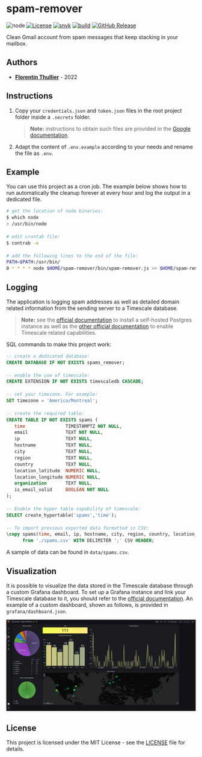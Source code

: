 # spam-remover

![node](https://img.shields.io/badge/node-%3E%3D16-blue) [![License](https://img.shields.io/github/license/FlorentinTh/spam-remover)](https://github.com/FlorentinTh/spam-remover/blob/master/LICENSE) [![snyk](https://github.com/FlorentinTh/spam-remover/actions/workflows/dependencies.yml/badge.svg)](https://github.com/FlorentinTh/spam-remover/actions/workflows/dependencies.yml) [![build](https://github.com/FlorentinTh/spam-remover/actions/workflows/build.yml/badge.svg)](https://github.com/FlorentinTh/spam-remover/actions/workflows/build.yml) [![GitHub Release](https://img.shields.io/github/release/FlorentinTh/spam-remover)](https://github.com/FlorentinTh/spam-remover/releases)

Clean Gmail account from spam messages that keep stacking in your mailbox.

## Authors

- [**Florentin Thullier**](https://github.com/FlorentinTh) - 2022


## Instructions

1. Copy your ```credentials.json``` and ```token.json``` files in the root project folder inside a ```.secrets``` folder.

    > **Note:** instructions to obtain such files are provided in the [Google documentation](https://developers.google.com/workspace/guides/create-credentials).

2. Adapt the content of ```.env.example``` according to your needs and rename the file as ```.env```.


## Example

You can use this project as a cron job. The example below shows how to run automatically the cleanup forever at every hour and log the output in a dedicated file.

```sh
# get the location of node binaries:
$ which node
> /usr/bin/node

# edit crontab file:
$ contrab -e

# add the following lines to the end of the file:
PATH=$PATH:/usr/bin/
0 * * * * node $HOME/spam-remover/bin/spam-remover.js >> $HOME/spam-remover/logs/spam-remover.log 2>&1
```

## Logging

The application is logging spam addresses as well as detailed domain related information from the sending server to a Timescale database.

> **Note:** see the [official documentation](https://www.postgresql.org/docs/14/installation.html) to install a self-hosted Postgres instance as well as the [other official documentation](https://docs.timescale.com/install/latest/self-hosted/) to enable Timescale related capabilities.

SQL commands to make this project work:

```sql
-- create a dedicated database:
CREATE DATABASE IF NOT EXISTS spams_remover;

-- enable the use of timescale:
CREATE EXTENSION IF NOT EXISTS timescaledb CASCADE;

-- set your timezone. For example:
SET timezone = 'America/Montreal';

-- create the required table:
CREATE TABLE IF NOT EXISTS spams (
   time               TIMESTAMPTZ NOT NULL,
   email              TEXT NOT NULL,
   ip                 TEXT NULL,
   hostname           TEXT NULL,
   city               TEXT NULL,
   region             TEXT NULL,
   country            TEXT NULL,
   location_latitude  NUMERIC NULL,
   location_longitude NUMERIC NULL,
   organization       TEXT NULL,
   is_email_valid     BOOLEAN NOT NULL
);

-- Enable the hyper table capability of timescale:
SELECT create_hypertable('spams','time');

-- To import previous exported data formatted in CSV:
\copy spams(time, email, ip, hostname, city, region, country, location_latitude, location_longitude, organization, is_email_valid)
      from './spams.csv' WITH DELIMITER ';' CSV HEADER;
```

A sample of data can be found in ```data/spams.csv```.

## Visualization

It is possible to visualize the data stored in the Timescale database through a custom Grafana dashboard. To set up a Grafana instance and link your Timescale database to it, you should refer to the [official documentation](https://docs.timescale.com/timescaledb/latest/tutorials/grafana/#getting-started-with-grafana-and-timescaledb). An example of a custom dashboard, shown as follows, is provided in ```grafana/dashboard.json```.

![Dashboard](./grafana/img/screenshot.jpg)

## License

This project is licensed under the MIT License - see the [LICENSE](LICENSE) file for details.
